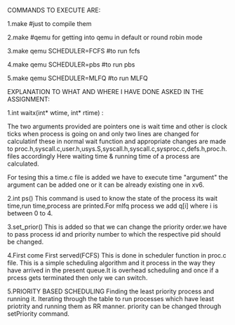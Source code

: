 COMMANDS TO EXECUTE ARE:

1.make #just to compile them

2.make #qemu for getting into qemu in default or round robin mode

3.make qemu SCHEDULER=FCFS #to run fcfs

4.make qemu SCHEDULER=pbs #to run pbs

5.make qemu SCHEDULER=MLFQ #to run MLFQ

EXPLANATION TO WHAT AND WHERE I HAVE DONE ASKED IN THE ASSIGNMENT:

1.int waitx(int* wtime, int* rtime) :

The two arguments provided are pointers one is wait time and other is clock ticks when process is going
on and only two lines are changed for calculatinf these in normal wait function and appropriate changes are made to
proc.h,syscall.c,user.h,usys.S,syscall.h,syscall.c,sysproc.c,defs.h,proc.h. files accordingly
Here waiting time & running time of a process are calculated.

For tesing this a time.c file is added we have to execute time "argument" the argument can be added one or it can be already existing one in xv6.

2.int ps()
This command is used to know the state of the process its wait time,run time,process are printed.For mlfq process we add 
q[i] where i is between 0 to 4.

3.set_prior()
This is added so that we can change the priority order.we have to pass process id and priority number to which the respective pid should be changed.

4.First come First served(FCFS)
This is done in scheduler function in proc.c file.
This is a simple scheduling algorithm and it process in the way they have arrived in the present queue.It is overhead scheduling and once if a prcess gets terminated then only we can switch. 

5.PRIORITY BASED SCHEDULING
Finding the least priority process and running it.
Iterating through the table to run processes which have least priotrity and running them as RR manner.
priority can be changed through setPriority command.


